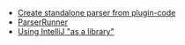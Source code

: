 
- [Create standalone parser from plugin-code](https://intellij-support.jetbrains.com/hc/en-us/community/posts/206755275-Create-standalone-parser-from-plugin-code)
- [ParserRunner](https://github.com/Skory/translator/blob/master/ts-generator/src/com/siliconmint/ts/ParserRunner.java)
- [Using IntelliJ "as a library"](https://intellij-support.jetbrains.com/hc/en-us/community/posts/4409265651986-Using-IntelliJ-as-a-library-?page=1#community_comment_4409346140946)